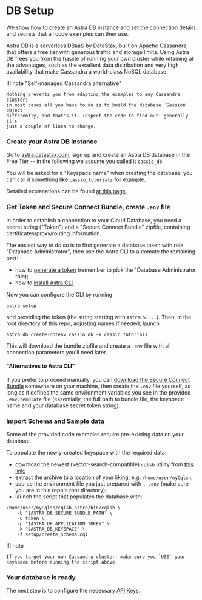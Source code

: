 # DB Setup

We show how to create an Astra DB instance and set the connection details and secrets that all code examples can then use.

Astra DB is a serverless DBaaS by DataStax, built on Apache Cassandra, that offers a free tier with generous traffic and storage limits. Using Astra DB frees you from the hassle of running your own cluster while retaining all the advantages, such as the excellent data distribution and very high availability that make Cassandra a world-class NoSQL database.

!!! note "Self-managed Cassandra alternative"

    Nothing prevents you from adapting the examples to any Cassandra cluster:
    in most cases all you have to do is to build the database `Session` object
    differently, and that's it. Inspect the code to find out: generally it's
    just a couple of lines to change.

### Create your Astra DB instance

Go to [astra.datastax.com](https://astra.datastax.com), sign up and create an Astra DB database in the Free Tier -- in the following we assume you called it `cassio_db`.

You will be asked for a "Keyspace name" when creating the database: you can call it something like `cassio_tutorials` for example.

Detailed explanations can be found [at this page](https://awesome-astra.github.io/docs/pages/astra/create-instance/).

### Get Token and Secure Connect Bundle, create `.env` file

In order to establish a connection to your Cloud Database, you need a secret string ("Token") and a "Secure Connect Bundle" zipfile, containing certificates/proxy/routing information.

The easiest way to do so is to first generate a database token with role "Database Administrator", then use the Astra CLI to automate the remaining part:

- how to [generate a token](https://awesome-astra.github.io/docs/pages/astra/create-token/) (remember to pick the "Database Administrator role);
- how to [install Astra CLI](https://awesome-astra.github.io/docs/pages/astra/astra-cli/#1-installation)

Now you can configure the CLI by running

```
astra setup
```

and providing the token (the string starting with `AstraCS:...`).
Then, in the root directory of this repo, adjusting names if needed, launch

```
astra db create-dotenv cassio_db -k cassio_tutorials
```

This will download the bundle zipfile and create a `.env` file
with all connection parameters you'll need later.

#### "Alternatives to Astra CLI"

If you prefer to proceed manually, you can [download the Secure Connect Bundle](https://awesome-astra.github.io/docs/pages/astra/download-scb/#c-procedure) somewhere on your machine, then create the `.env` file yourself, as long as it defines the same environment variables you see in the provided `.env.template` file
    (essentially, the full path to bundle file, the keyspace name and your database secret token string). 
    
### Import Schema and Sample data

Some of the provided code examples require pre-existing data on your
database.

<!-- Run the following (which launches a CQL scripts in your database)
to write the reference data:

```
astra db cqlsh cassio_db -k cassio_tutorials \
  -f setup/create_schema.cql
```
 -->

To populate the newly-created keyspace with the required data:

- download the newest (vector-search-compatible) `cqlsh` utility from [this link](https://downloads.datastax.com/enterprise/cqlsh-astra-20230526-vectortype-bin.tar.gz);
- extract the archive to a location of your liking, e.g. `/home/user/myCqlsh`;
- source the environment file you just prepared with `. .env` (make sure you are in this repo's root directory);
- launch the script that populates the database with:

```
/home/user/myCqlsh/cqlsh-astra/bin/cqlsh \
    -b "$ASTRA_DB_SECURE_BUNDLE_PATH" \
    -u token \
    -p "$ASTRA_DB_APPLICATION_TOKEN" \
    -k "$ASTRA_DB_KEYSPACE" \
    -f setup/create_schema.cql
```

!!! note

    If you target your own Cassandra cluster, make sure you `USE` your
    keyspace before running the script above.

### Your database is ready

The next step is to configure the necessary [API Keys](/api.md).
